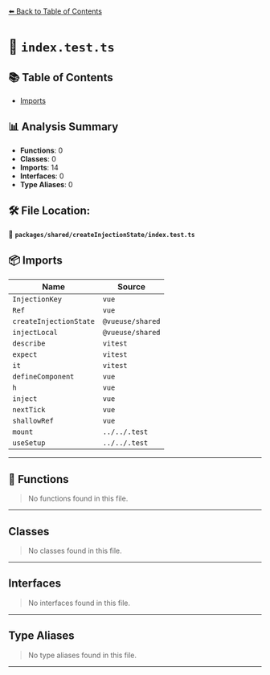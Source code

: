 [⬅️ Back to Table of Contents](../../../index.md)

# 📄 `index.test.ts`

## 📚 Table of Contents

- [Imports](#imports)

## 📊 Analysis Summary

- **Functions**: 0
- **Classes**: 0
- **Imports**: 14
- **Interfaces**: 0
- **Type Aliases**: 0

## 🛠️ File Location:
📂 **`packages/shared/createInjectionState/index.test.ts`**

## 📦 Imports

| Name | Source |
|------|--------|
| `InjectionKey` | `vue` |
| `Ref` | `vue` |
| `createInjectionState` | `@vueuse/shared` |
| `injectLocal` | `@vueuse/shared` |
| `describe` | `vitest` |
| `expect` | `vitest` |
| `it` | `vitest` |
| `defineComponent` | `vue` |
| `h` | `vue` |
| `inject` | `vue` |
| `nextTick` | `vue` |
| `shallowRef` | `vue` |
| `mount` | `../../.test` |
| `useSetup` | `../../.test` |


---

## 🔧 Functions

> No functions found in this file.


---

## Classes

> No classes found in this file.


---

## Interfaces

> No interfaces found in this file.


---

## Type Aliases

> No type aliases found in this file.


---